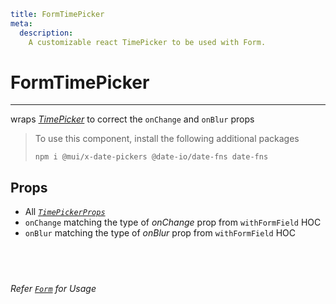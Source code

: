 ```YAML
title: FormTimePicker
meta:
  description:
    A customizable react TimePicker to be used with Form.
```

# FormTimePicker

---

wraps [_TimePicker_](https://mui.com/components/time-picker/) to correct the `onChange` and `onBlur` props

> To use this component, install the following additional packages
>
> ```
> npm i @mui/x-date-pickers @date-io/date-fns date-fns
> ```

## Props

- All [_`TimePickerProps`_](https://mui.com/api/time-picker/#props)
- `onChange` matching the type of _onChange_ prop from `withFormField` HOC
- `onBlur` matching the type of _onBlur_ prop from `withFormField` HOC

## &nbsp;

_Refer [`Form`](../form) for Usage_
